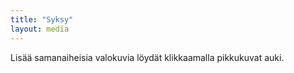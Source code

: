 ```yaml
---
title: "Syksy"
layout: media
---
```


Lisää samanaiheisia valokuvia löydät klikkaamalla pikkukuvat auki.
